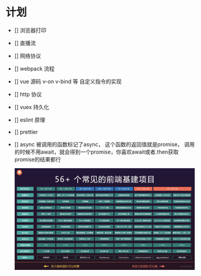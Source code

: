 # 计划

- [] 浏览器打印
- [] 直播流
- [] 网络协议
- [] webpack 流程
- [] vue 源码 v-on v-bind 等 自定义指令的实现
- [] http 协议
- [] vuex 持久化
- [] eslint 原理
- [] prettier
- [] async 被调用的函数标记了async， 这个函数的返回值就是promise， 调用的时候不用await，就会得到一个promise，你喜欢await或者.then获取promise的结果都行
  
  ![](images/20221021091812.png)  

